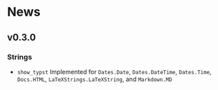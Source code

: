 
# News

## v0.3.0

### Strings

- `show_typst`
    Implemented for `Dates.Date`, `Dates.DateTime`, `Dates.Time`, `Docs.HTML`, `LaTeXStrings.LaTeXString`, and `Markdown.MD`
